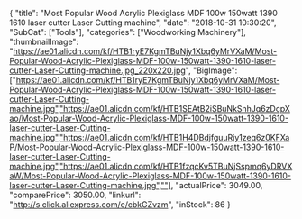{
	"title": "Most Popular Wood Acrylic Plexiglass MDF 100w 150watt 1390 1610 laser cutter  Laser Cutting machine",
	"date": "2018-10-31 10:30:20",
	"SubCat": ["Tools"],
	"categories": ["Woodworking Machinery"],
	"thumbnailImage": "https://ae01.alicdn.com/kf/HTB1ryE7KgmTBuNjy1Xbq6yMrVXaM/Most-Popular-Wood-Acrylic-Plexiglass-MDF-100w-150watt-1390-1610-laser-cutter-Laser-Cutting-machine.jpg_220x220.jpg",
	"BigImage": ["https://ae01.alicdn.com/kf/HTB1ryE7KgmTBuNjy1Xbq6yMrVXaM/Most-Popular-Wood-Acrylic-Plexiglass-MDF-100w-150watt-1390-1610-laser-cutter-Laser-Cutting-machine.jpg","https://ae01.alicdn.com/kf/HTB1SEAtB2iSBuNkSnhJq6zDcpXao/Most-Popular-Wood-Acrylic-Plexiglass-MDF-100w-150watt-1390-1610-laser-cutter-Laser-Cutting-machine.jpg","https://ae01.alicdn.com/kf/HTB1H4DBdjfguuRjy1zeq6z0KFXaP/Most-Popular-Wood-Acrylic-Plexiglass-MDF-100w-150watt-1390-1610-laser-cutter-Laser-Cutting-machine.jpg","https://ae01.alicdn.com/kf/HTB1fzqcKv5TBuNjSspmq6yDRVXaW/Most-Popular-Wood-Acrylic-Plexiglass-MDF-100w-150watt-1390-1610-laser-cutter-Laser-Cutting-machine.jpg",""],
	"actualPrice": 3049.00,
	"comparePrice": 3050.00,
	"linkurl": "http://s.click.aliexpress.com/e/cbkGZvzm",
	"inStock": 86
}
